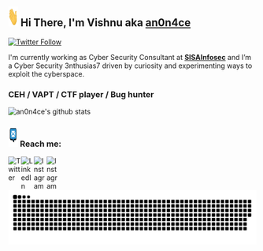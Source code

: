 ## <img width="20px" src="/img/hand.gif" width="120" height="40" /> Hi There, I'm Vishnu aka [**an0n4ce**](https://anonace.me)
[![Twitter Follow](https://img.shields.io/twitter/follow/an0n4ce?color=1DA1F2&logo=twitter&style=for-the-badge)](https://twitter.com/intent/follow?original_referer=https://github.com/an0n4ce&screen_name=an0n4ce)

I'm currently working as Cyber Security Consultant at [**SISAInfosec**](https://www.sisainfosec.com/in/) and I’m a Cyber Security 3nthusias7 driven by curiosity and experimenting ways to exploit the cyberspace.

### CEH / VAPT / CTF player / Bug hunter

![an0n4ce's github stats](https://github-readme-stats.vercel.app/api?username=an0n4ce&show_icons=true&show_icons=true&hide=issues&include_all_commits=true&theme=nightowl)

### <img width="20px" src="/img/mes.gif" width="120" height="40" /> Reach me:

[<img align="left" alt=" Twitter" width="26px" src="https://cdn.jsdelivr.net/npm/simple-icons@v3/icons/twitter.svg" />][twitter]
[<img align="left" alt="LinkedIn" width="26px" src="https://cdn.jsdelivr.net/npm/simple-icons@v3/icons/linkedin.svg" />][linkedin]
[<img align="left" alt="Instagram" width="26px" src="https://cdn.jsdelivr.net/npm/simple-icons@v3/icons/instagram.svg" />][instagram]
[<img align="left" alt="Instagram" width="26px" src="https://cdn.jsdelivr.net/npm/simple-icons@3.13.0/icons/gmail.svg" />][gmail]

[twitter]: https://twitter.com/an0n4ce/
[linkedin]: https://www.linkedin.com/in/an0n4ce/
[instagram]: https://www.instagram.com/an0n4ce/
[gmail]: mailto:an0n4ce@gmail.com


![snake gif](https://github.com/an0n4ce/an0n4ce/blob/output/github-contribution-grid-snake.svg)
